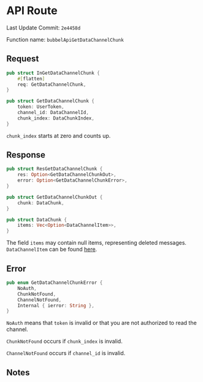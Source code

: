 # API Route

Last Update Commit: `2e4458d`

Function name: `bubbelApiGetDataChannelChunk`

## Request

```rust
pub struct InGetDataChannelChunk {
    #[flatten]
    req: GetDataChannelChunk,
}

pub struct GetDataChannelChunk {
    token: UserToken,
    channel_id: DataChannelId,
    chunk_index: DataChunkIndex,
}
```

`chunk_index` starts at zero and counts up.

## Response

```rust
pub struct ResGetDataChannelChunk {
    res: Option<GetDataChannelChunkOut>,
    error: Option<GetDataChannelChunkError>,
}

pub struct GetDataChannelChunkOut {
    chunk: DataChunk,
}

pub struct DataChunk {
    items: Vec<Option<DataChannelItem>>,
}
```

The field `items` may contain null items, representing deleted messages.
`DataChannelItem` can be found [here](./messages/message.md).

## Error

```rust
pub enum GetDataChannelChunkError {
    NoAuth,
    ChunkNotFound,
    ChannelNotFound,
    Internal { ierror: String },
}
```

`NoAuth` means that `token` is invalid or that you are not authorized to read the channel.

`ChunkNotFound` occurs if `chunk_index` is invalid.

`ChannelNotFound` occurs if `channel_id` is invalid.

## Notes

